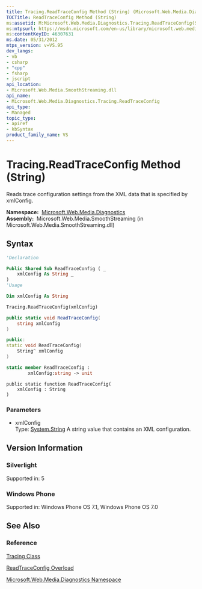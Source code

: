 ```yaml
---
title: Tracing.ReadTraceConfig Method (String) (Microsoft.Web.Media.Diagnostics)
TOCTitle: ReadTraceConfig Method (String)
ms:assetid: M:Microsoft.Web.Media.Diagnostics.Tracing.ReadTraceConfig(System.String)
ms:mtpsurl: https://msdn.microsoft.com/en-us/library/microsoft.web.media.diagnostics.tracing.readtraceconfig(v=VS.95)
ms:contentKeyID: 46307631
ms.date: 05/31/2012
mtps_version: v=VS.95
dev_langs:
- vb
- csharp
- "cpp"
- fsharp
- jscript
api_location:
- Microsoft.Web.Media.SmoothStreaming.dll
api_name:
- Microsoft.Web.Media.Diagnostics.Tracing.ReadTraceConfig
api_type:
- Managed
topic_type:
- apiref
- kbSyntax
product_family_name: VS
---
```


# Tracing.ReadTraceConfig Method (String)

Reads trace configuration settings from the XML data that is specified by xmlConfig.

**Namespace:**  [Microsoft.Web.Media.Diagnostics](microsoft-web-media-diagnostics-namespace_1.md)  
**Assembly:**  Microsoft.Web.Media.SmoothStreaming (in Microsoft.Web.Media.SmoothStreaming.dll)

## Syntax

```vb
'Declaration

Public Shared Sub ReadTraceConfig ( _
    xmlConfig As String _
)
'Usage

Dim xmlConfig As String

Tracing.ReadTraceConfig(xmlConfig)
```

```csharp
public static void ReadTraceConfig(
    string xmlConfig
)
```

```cpp
public:
static void ReadTraceConfig(
    String^ xmlConfig
)
```

``` fsharp
static member ReadTraceConfig : 
        xmlConfig:string -> unit 
```

```jscript
public static function ReadTraceConfig(
    xmlConfig : String
)
```

### Parameters

  - xmlConfig  
    Type: [System.String](https://msdn.microsoft.com/library/s1wwdcbf\(v=vs.95\))  
    A string value that contains an XML configuration.

## Version Information

### Silverlight

Supported in: 5  

### Windows Phone

Supported in: Windows Phone OS 7.1, Windows Phone OS 7.0  

## See Also

### Reference

[Tracing Class](tracing-class-microsoft-web-media-diagnostics_1.md)

[ReadTraceConfig Overload](tracing-readtraceconfig-method-microsoft-web-media-diagnostics_1.md)

[Microsoft.Web.Media.Diagnostics Namespace](microsoft-web-media-diagnostics-namespace_1.md)

